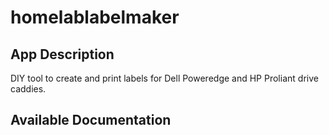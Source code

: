 # homelablabelmaker

## App Description

DIY tool to create and print labels for Dell Poweredge and HP Proliant drive caddies.

## Available Documentation


